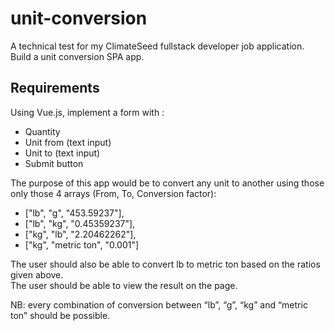# unit-conversion
A technical test for my ClimateSeed fullstack developer job application.  
Build a unit conversion SPA app.

## Requirements

Using Vue.js, implement a form with :
- Quantity
- Unit from (text input)
- Unit to (text input)
- Submit button

The purpose of this app would be to convert any unit to another using those only those 4 arrays (From, To, Conversion factor):
- ["lb", "g", "453.59237"],  
- ["lb", "kg", "0.45359237"],  
- ["kg", "lb", "2.20462262"],  
- ["kg", "metric ton", "0.001"]  

The user should also be able to convert lb to metric ton based on the ratios given above.  
The user should be able to view the result on the page.  

NB: every combination of conversion between “lb”, “g”, “kg” and “metric ton” should be possible.